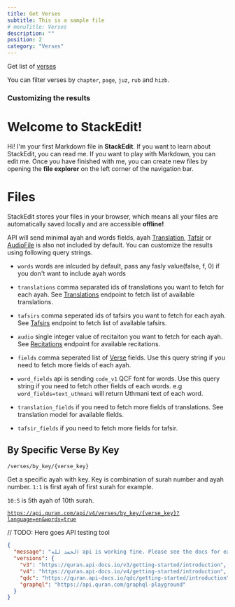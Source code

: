 ```yaml
---
title: Get Verses
subtitle: This is a sample file
# menuTitle: Verses
description: ""
position: 2
category: "Verses"
---
```


Get list of [verses]()

You can filter verses by <code>chapter</code>, <code>page</code>, <code>juz</code>, <code>rub</code> and <code>hizb</code>.

### Customizing the results

# Welcome to StackEdit!

Hi! I'm your first Markdown file in **StackEdit**. If you want to learn about StackEdit, you can read me. If you want to play with Markdown, you can edit me. Once you have finished with me, you can create new files by opening the **file explorer** on the left corner of the navigation bar.

# Files

StackEdit stores your files in your browser, which means all your files are automatically saved locally and are accessible **offline!**

API will send minimal ayah and words fields, ayah [Translation](), [Tafsir]() or [AudioFile]() is also not included by default. You can customize the results using following query strings.

<ul>
    <li>
        <p><code>words</code> words are inlcuded by default, pass any fasly value(false, f, 0) if you don't want to include ayah words</p>
    </li>
    <li>
        <p><code>translations</code> comma separated ids of translations you want to fetch for each ayah. See <a href="/v4/resources/translations" class="undefined">Translations</a> endpoint to fetch list of available translations.</p>
    </li>
    <li>
        <p><code>tafsirs</code> comma seperated ids of tafsirs you want to fetch for each ayah. See <a href="/v4/resources/tafsirs" class="undefined">Tafsirs</a> endpoint to fetch list of available tafsirs.</p>
    </li>
    <li>
        <p><code>audio</code> single integer value of recitaiton you want to fetch for each ayah. See <a href="/v4/resources/recitations" class="undefined">Recitations</a> endpoint for available recitations.</p>
    </li>
    <li>
        <p><code>fields</code> comma seperated list of  <a href="/v4/models/verse" class="undefined">Verse</a> fields. Use this query string if you need to fetch more fields of each ayah.</p>
    </li>
    <li>
        <p><code>word_fields</code> api is sending <code>code_v1</code> QCF font for words. Use this query string if you need to fetch other fields of each words. e.g <code>word_fields=text_uthmani</code> will return Uthmani text of each word.</p>
    </li>
    <li>
        <p><code>translation_fields</code> if you need to fetch more fields of translations. See translation model for available fields.</p>
    </li>
    <li>
    <p><code>tafsir_fields</code> if you need to fetch more fields for tafsir.</p>
    </li>
</ul>

## By Specific Verse By Key

```bash
/verses/by_key/{verse_key}
```

Get a specific ayah with key. Key is combination of surah number and ayah number. <code>1:1</code> is first ayah of first surah for example.

<code>10:5</code> is 5th ayah of 10th surah.

<code>https://api.quran.com/api/v4/verses/by_key/{verse_key}?language=en&words=true</code>

<!-- ```bash
https://api.quran.com/api/v4/verses/by_key/{verse_key}?language=en&words=true
``` -->

<api-call></api-call>

// TODO:
Here goes API testing tool

```json
{
  "message": "الحمد لله api is working fine. Please see the docs for each version for more help.",
  "versions": {
    "v3": "https://quran.api-docs.io/v3/getting-started/introduction",
    "v4": "https://quran.api-docs.io/v4/getting-started/introduction",
    "qdc": "https://quran.api-docs.io/qdc/getting-started/introduction",
    "graphql": "https://api.quran.com/graphql-playground"
  }
}
```
